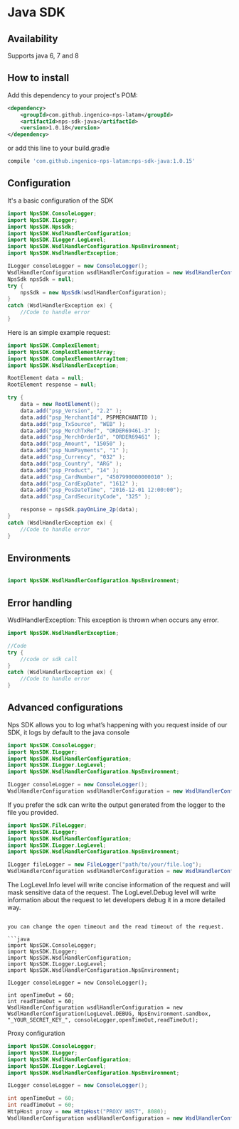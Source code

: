 #  Java SDK
 


##  Availability
Supports java 6, 7 and 8


##  How to install

Add this dependency to your project's POM:

```xml
<dependency>
    <groupId>com.github.ingenico-nps-latam</groupId>
    <artifactId>nps-sdk-java</artifactId>
    <version>1.0.18</version>
</dependency>
```

or add this line to your build.gradle

```bash
compile 'com.github.ingenico-nps-latam:nps-sdk-java:1.0.15'
```


##  Configuration

It's a basic configuration of the SDK

```java
import NpsSDK.ConsoleLogger;
import NpsSDK.ILogger;
import NpsSDK.NpsSdk;
import NpsSDK.WsdlHandlerConfiguration;
import NpsSDK.ILogger.LogLevel;
import NpsSDK.WsdlHandlerConfiguration.NpsEnvironment;
import NpsSDK.WsdlHandlerException;

ILogger consoleLogger = new ConsoleLogger();
WsdlHandlerConfiguration wsdlHandlerConfiguration = new WsdlHandlerConfiguration(LogLevel.DEBUG, NpsEnvironment.sandbox, "_YOUR_SECRET_KEY_", consoleLogger);      
NpsSdk npsSdk = null;
try {
	npsSdk = new NpsSdk(wsdlHandlerConfiguration);
} 
catch (WsdlHandlerException ex) {	
	//Code to handle error
}  
```


Here is an simple example request:

```java
import NpsSDK.ComplexElement;
import NpsSDK.ComplexElementArray;
import NpsSDK.ComplexElementArrayItem;
import NpsSDK.WsdlHandlerException;

RootElement data = null;
RootElement response = null;

try {
	data = new RootElement();
	data.add("psp_Version", "2.2" );
	data.add("psp_MerchantId", PSPMERCHANTID );
	data.add("psp_TxSource", "WEB" );
	data.add("psp_MerchTxRef", "ORDER69461-3" );
	data.add("psp_MerchOrderId", "ORDER69461" );
	data.add("psp_Amount", "15050" );
	data.add("psp_NumPayments", "1" );
	data.add("psp_Currency", "032" );
	data.add("psp_Country", "ARG" );
	data.add("psp_Product", "14" );
	data.add("psp_CardNumber", "4507990000000010" );
	data.add("psp_CardExpDate", "1612" );
	data.add("psp_PosDateTime", "2016-12-01 12:00:00");
	data.add("psp_CardSecurityCode", "325" );	

	response = npsSdk.payOnLine_2p(data);
} 
catch (WsdlHandlerException ex) {	
	//Code to handle error
}  

```

##  Environments

```java

import NpsSDK.WsdlHandlerConfiguration.NpsEnvironment;

```

##  Error handling

WsdlHandlerException: This exception is thrown when occurs any error. 

```java
import NpsSDK.WsdlHandlerException;

//Code
try {
	//code or sdk call
} 
catch (WsdlHandlerException ex) {	
	//Code to handle error
}  
```

##  Advanced configurations

Nps SDK allows you to log what’s happening with you request inside of our SDK, it logs by default to the java console

```java
import NpsSDK.ConsoleLogger;
import NpsSDK.ILogger;
import NpsSDK.WsdlHandlerConfiguration;
import NpsSDK.ILogger.LogLevel;
import NpsSDK.WsdlHandlerConfiguration.NpsEnvironment;

ILogger consoleLogger = new ConsoleLogger();
WsdlHandlerConfiguration wsdlHandlerConfiguration = new WsdlHandlerConfiguration(LogLevel.DEBUG, NpsEnvironment.sandbox, "_YOUR_SECRET_KEY_", consoleLogger);      

```
If you prefer the sdk can write the output generated from the logger to the file you provided.

```java
import NpsSDK.FileLogger;
import NpsSDK.ILogger;
import NpsSDK.WsdlHandlerConfiguration;
import NpsSDK.ILogger.LogLevel;
import NpsSDK.WsdlHandlerConfiguration.NpsEnvironment;

ILogger fileLogger = new FileLogger("path/to/your/file.log");
WsdlHandlerConfiguration wsdlHandlerConfiguration = new WsdlHandlerConfiguration(LogLevel.DEBUG, NpsEnvironment.sandbox, "_YOUR_SECRET_KEY_", fileLogger);      
```

The LogLevel.Info level will write concise information of the request and will mask sensitive data of the request. 
The LogLevel.Debug level will write information about the request to let developers debug it in a more detailed way.

```

you can change the open timeout and the read timeout of the request.

```java
import NpsSDK.ConsoleLogger;
import NpsSDK.ILogger;
import NpsSDK.WsdlHandlerConfiguration;
import NpsSDK.ILogger.LogLevel;
import NpsSDK.WsdlHandlerConfiguration.NpsEnvironment;

ILogger consoleLogger = new ConsoleLogger();

int openTimeOut = 60;
int readTimeOut = 60;
WsdlHandlerConfiguration wsdlHandlerConfiguration = new WsdlHandlerConfiguration(LogLevel.DEBUG, NpsEnvironment.sandbox, "_YOUR_SECRET_KEY_", consoleLogger,openTimeOut,readTimeOut);      
```

Proxy configuration

```java
import NpsSDK.ConsoleLogger;
import NpsSDK.ILogger;
import NpsSDK.WsdlHandlerConfiguration;
import NpsSDK.ILogger.LogLevel;
import NpsSDK.WsdlHandlerConfiguration.NpsEnvironment;

ILogger consoleLogger = new ConsoleLogger();

int openTimeOut = 60;
int readTimeOut = 60;
HttpHost proxy = new HttpHost("PROXY HOST", 8080);
WsdlHandlerConfiguration wsdlHandlerConfiguration = new WsdlHandlerConfiguration(LogLevel.DEBUG, NpsEnvironment.sandbox, "_YOUR_SECRET_KEY_", consoleLogger,openTimeOut,readTimeOut,proxy);      
```